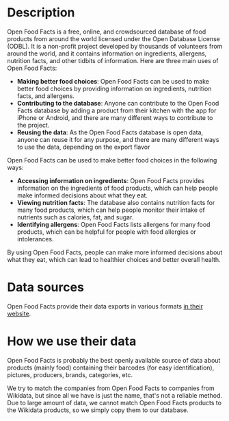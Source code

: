 # Description

Open Food Facts is a free, online, and crowdsourced database of food products from around the world
licensed under the Open Database License (ODBL).
It is a non-profit project developed by thousands of volunteers from around the world,
and it contains information on ingredients, allergens, nutrition facts, and other tidbits of information.
Here are three main uses of Open Food Facts:

 - **Making better food choices**: Open Food Facts can be used to make better food choices
   by providing information on ingredients, nutrition facts, and allergens.
 - **Contributing to the database**: Anyone can contribute to the Open Food Facts database
   by adding a product from their kitchen with the app for iPhone or Android,
   and there are many different ways to contribute to the project.
 - **Reusing the data**: As the Open Food Facts database is open data,
   anyone can reuse it for any purpose, and there are many different ways to use the data,
   depending on the export flavor

Open Food Facts can be used to make better food choices in the following ways:

 - **Accessing information on ingredients**: Open Food Facts provides information
   on the ingredients of food products, which can help people make informed decisions about what they eat.
 - **Viewing nutrition facts**: The database also contains nutrition facts for many food products,
   which can help people monitor their intake of nutrients such as calories, fat, and sugar.
 - **Identifying allergens**: Open Food Facts lists allergens for many food products,
   which can be helpful for people with food allergies or intolerances.

By using Open Food Facts, people can make more informed decisions about what they eat,
which can lead to healthier choices and better overall health.

# Data sources

Open Food Facts provide their data exports in various formats
[in their website](https://world.openfoodfacts.org/data).

# How we use their data

Open Food Facts is probably the best openly available source of data about products (mainly food)
containing their barcodes (for easy identification), pictures, producers, brands, categories, etc.

We try to match the companies from Open Food Facts to companies from Wikidata,
but since all we have is just the name, that's not a reliable method.
Due to large amount of data, we cannot match Open Food Facts products to the Wikidata products,
so we simply copy them to our database.